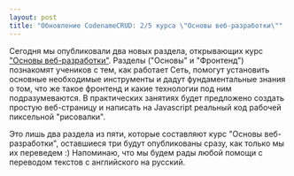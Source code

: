 ```yaml
---
layout: post
title: "Обновление CodenameCRUD: 2/5 курса \"Основы веб-разработки\""
---
```



Сегодня мы опубликовали два новых раздела, открывающих курс ["Основы веб-разработки"](http://codenamecrud.ru/basics-of-web-development). Разделы ("Основы" и "Фронтенд") познакомят учеников с тем, как работает Сеть, помогут установить основные необходимые инструменты и дадут фундаментальные знания о том, что же такое фронтенд и какие технологии под ним подразумеваются. В практических занятиях будет предложено создать простую веб-страницу и написать на Javascript реальный код рабочей пиксельной "рисовалки".

Это лишь два раздела из пяти, которые составляют курс "Основы веб-разработки", оставшиеся три будут опубликованы сразу, как только мы их переведем :) Напоминаю, что мы будем рады любой помощи с переводом текстов с английского на русский.
